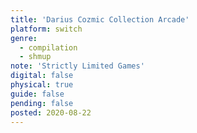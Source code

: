 ```yaml
---
title: 'Darius Cozmic Collection Arcade'
platform: switch
genre:
  - compilation
  - shmup
note: 'Strictly Limited Games'
digital: false
physical: true
guide: false
pending: false
posted: 2020-08-22
---
```

